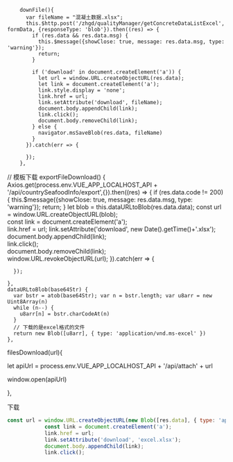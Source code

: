 <!-- blob -->

```
    downFile(){
      var fileName = "混凝土数据.xlsx";
      this.$http.post('/zhgd/qualityManager/getConcreteDataListExcel', formData, {responseType: 'blob'}).then((res) => {
        if (res.data && res.data.msg) {
          this.$message({showClose: true, message: res.data.msg, type: 'warning'});
          return;
        }

        if ('download' in document.createElement('a')) {
          let url = window.URL.createObjectURL(res.data);
          let link = document.createElement('a');
          link.style.display = 'none';
          link.href = url;
          link.setAttribute('download', fileName);
          document.body.appendChild(link);
          link.click();
          document.body.removeChild(link);
        } else {
          navigator.msSaveBlob(res.data, fileName)
        }
      }).catch(err => {

      });
    },
```

<!-- base64 -->

// 模板下载
    exportFileDownload() {
      Axios.get(process.env.VUE_APP_LOCALHOST_API + '/api/countrySeafoodInfo/export',{}).then((res) => {
        if (res.data.code != 200) {
          this.$message({showClose: true, message: res.data.msg, type: 'warning'});
          return;
        }
        let blob = this.dataURLtoBlob(res.data.data);
        const url = window.URL.createObjectURL(blob);  
        const link = document.createElement('a');  
        link.href = url;
        link.setAttribute('download', new Date().getTime()+'.xlsx');  
        document.body.appendChild(link);  
        link.click();  
        document.body.removeChild(link);  
        window.URL.revokeObjectURL(url);
      }).catch(err => {

      });
    
    },
    dataURLtoBlob(base64Str) {
      var bstr = atob(base64Str); var n = bstr.length; var u8arr = new Uint8Array(n)
      while (n--) {
        u8arr[n] = bstr.charCodeAt(n)
      }
      // 下载的是excel格式的文件
      return new Blob([u8arr], { type: 'application/vnd.ms-excel' })
    },



filesDownload(url){

   let apiUrl = process.env.VUE_APP_LOCALHOST_API + '/api/attach' + url

   window.open(apiUrl)

  },



下载

```js
const url = window.URL.createObjectURL(new Blob([res.data], { type: 'application/vnd.ms-excel,charset=utf-8' }));
            const link = document.createElement('a');
            link.href = url;
            link.setAttribute('download', 'excel.xlsx');
            document.body.appendChild(link);
            link.click();
```

